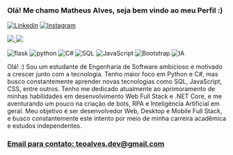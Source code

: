 ### Olá! Me chamo Matheus Alves, seja bem vindo ao meu Perfil :)
[![Linkedin](https://img.shields.io/badge/LinkedIn-0077B5?style=for-the-badge\&logo=linkedin\&logoColor=white)](https://www.linkedin.com/in/teoalvesdev)
[![Instagram](https://img.shields.io/badge/Instagram-E4405F?style=for-the-badge\&logo=instagram\&logoColor=white)](https://www.instagram.com/theusalvesp)

[![](https://github-readme-stats.vercel.app/api?username=Theus-Alves\&show_icons=true\&theme=radical\&include_all_commits=true\&count_private=true) ](https://github.com/Theus-Alves)![](https://github-readme-stats.vercel.app/api/top-langs/?username=Theus-Alves\&layout=compact\&langs_count=7\&theme=radical) <br>

![flask](https://img.shields.io/badge/Flask-000000?style=for-the-badge\&logo=flask\&logoColor=white) ![python](https://img.shields.io/badge/Python-3776AB?style=for-the-badge\&logo=python\&logoColor=white) ![C#](https://img.shields.io/badge/C%23-239120?style=for-the-badge\&logo=c-sharp\&logoColor=white) ![SQL](https://img.shields.io/badge/SQL-FF0000?style=for-the-badge\&logo=sql\&logoColor=white)
![JavaScript](https://img.shields.io/badge/JavaScript-F7DF1E?style=for-the-badge\&logo=javascript\&logoColor=black) ![Bootstrap](https://img.shields.io/badge/Bootstrap-7952B3?style=for-the-badge\&logo=bootstrap\&logoColor=white) ![IA](https://img.shields.io/badge/IA-333333?style=for-the-badge\&logo=artificial-intelligence\&logoColor=white)

Olá! :) Sou um estudante de Engenharia de Software ambicioso e motivado a crescer junto com a tecnologia. Tenho maior foco em Python e C#, mas busco constantemente aprender novas tecnologias como SQL, JavaScript, CSS, entre outros.
Tenho me dedicado atualmente ao aprimoramento de minhas habilidades em desenvolvimento Web Full Stack e .NET Core, e me aventurando um pouco na criação de bots, RPA e Inteligência Artificial em geral.
Meu objetivo é ser desenvolvedor Web, Desktop e Mobile Full Stack, e busco constantemente este intento por meio de minha carreira acadêmica e estudos independentes.

### [Email para contato: ](https://github.com/Theus-Alves)[teoalves.dev@gmail.com](mailto:teoalves.dev@gmail.com)
